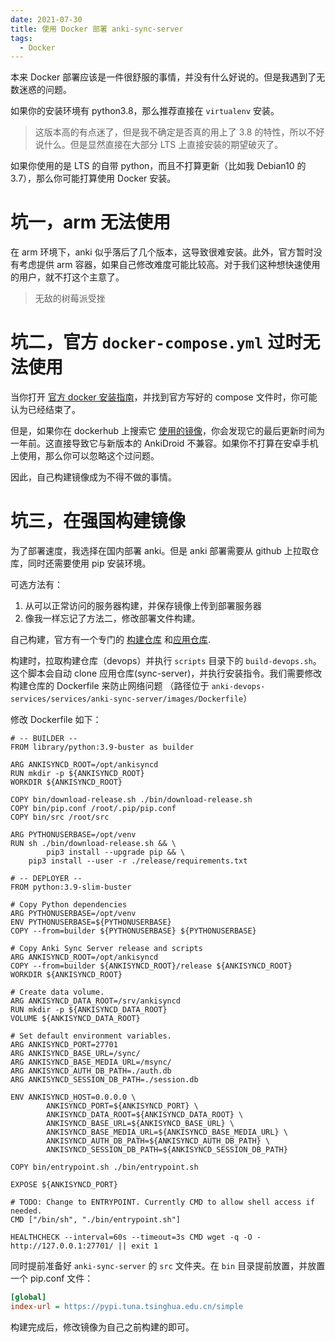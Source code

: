```yaml
---
date: 2021-07-30
title: 使用 Docker 部署 anki-sync-server
tags:
  - Docker
---
```

本来 Docker 部署应该是一件很舒服的事情，并没有什么好说的。但是我遇到了无数迷惑的问题。

如果你的安装环境有 python3.8，那么推荐直接在 `virtualenv` 安装。
> 这版本高的有点迷了，但是我不确定是否真的用上了 3.8 的特性，所以不好说什么。但是显然直接在大部分 LTS 上直接安装的期望破灭了。

如果你使用的是 LTS 的自带 python，而且不打算更新（比如我 Debian10 的 3.7），那么你可能打算使用 Docker 安装。

# 坑一，arm 无法使用
在 arm 环境下，anki 似乎落后了几个版本，这导致很难安装。此外，官方暂时没有考虑提供 arm 容器，如果自己修改难度可能比较高。对于我们这种想快速使用的用户，就不打这个主意了。
> 无敌的树莓派受挫

# 坑二，官方 `docker-compose.yml` 过时无法使用
当你打开 [官方 docker 安装指南](https://github.com/ankicommunity/anki-devops-services#about-this-docker-image)，并找到官方写好的 compose 文件时，你可能认为已经结束了。

但是，如果你在 dockerhub 上搜索它 [使用的镜像](https://hub.docker.com/r/kuklinistvan/anki-sync-server)，你会发现它的最后更新时间为一年前。这直接导致它与新版本的 AnkiDroid 不兼容。如果你不打算在安卓手机上使用，那么你可以忽略这个过问题。

因此，自己构建镜像成为不得不做的事情。

# 坑三，在强国构建镜像
为了部署速度，我选择在国内部署 anki。但是 anki 部署需要从 github 上拉取仓库，同时还需要使用 pip 安装环境。

可选方法有：
1. 从可以正常访问的服务器构建，并保存镜像上传到部署服务器
2. 像我一样忘记了方法二，修改部署文件构建。

自己构建，官方有一个专门的 [构建仓库](https://github.com/ankicommunity/anki-devops-services#about-this-docker-image) 和[应用仓库](https://github.com/ankicommunity/anki-sync-server).

构建时，拉取构建仓库（devops）并执行 `scripts` 目录下的 `build-devops.sh`。这个脚本会自动 clone 应用仓库(sync-server)，并执行安装指令。我们需要修改构建仓库的 Dockerfile 来防止网络问题 （路径位于 `anki-devops-services/services/anki-sync-server/images/Dockerfile`）

修改 Dockerfile 如下：
```docker
# -- BUILDER --
FROM library/python:3.9-buster as builder

ARG ANKISYNCD_ROOT=/opt/ankisyncd
RUN mkdir -p ${ANKISYNCD_ROOT}
WORKDIR ${ANKISYNCD_ROOT}

COPY bin/download-release.sh ./bin/download-release.sh
COPY bin/pip.conf /root/.pip/pip.conf
COPY bin/src /root/src

ARG PYTHONUSERBASE=/opt/venv
RUN sh ./bin/download-release.sh && \
        pip3 install --upgrade pip && \
    pip3 install --user -r ./release/requirements.txt

# -- DEPLOYER --
FROM python:3.9-slim-buster

# Copy Python dependencies
ARG PYTHONUSERBASE=/opt/venv
ENV PYTHONUSERBASE=${PYTHONUSERBASE}
COPY --from=builder ${PYTHONUSERBASE} ${PYTHONUSERBASE}

# Copy Anki Sync Server release and scripts
ARG ANKISYNCD_ROOT=/opt/ankisyncd
COPY --from=builder ${ANKISYNCD_ROOT}/release ${ANKISYNCD_ROOT}
WORKDIR ${ANKISYNCD_ROOT}

# Create data volume.
ARG ANKISYNCD_DATA_ROOT=/srv/ankisyncd
RUN mkdir -p ${ANKISYNCD_DATA_ROOT}
VOLUME ${ANKISYNCD_DATA_ROOT}

# Set default environment variables.
ARG ANKISYNCD_PORT=27701
ARG ANKISYNCD_BASE_URL=/sync/
ARG ANKISYNCD_BASE_MEDIA_URL=/msync/
ARG ANKISYNCD_AUTH_DB_PATH=./auth.db
ARG ANKISYNCD_SESSION_DB_PATH=./session.db

ENV ANKISYNCD_HOST=0.0.0.0 \
        ANKISYNCD_PORT=${ANKISYNCD_PORT} \
        ANKISYNCD_DATA_ROOT=${ANKISYNCD_DATA_ROOT} \
        ANKISYNCD_BASE_URL=${ANKISYNCD_BASE_URL} \
        ANKISYNCD_BASE_MEDIA_URL=${ANKISYNCD_BASE_MEDIA_URL} \
        ANKISYNCD_AUTH_DB_PATH=${ANKISYNCD_AUTH_DB_PATH} \
        ANKISYNCD_SESSION_DB_PATH=${ANKISYNCD_SESSION_DB_PATH}

COPY bin/entrypoint.sh ./bin/entrypoint.sh

EXPOSE ${ANKISYNCD_PORT}

# TODO: Change to ENTRYPOINT. Currently CMD to allow shell access if needed.
CMD ["/bin/sh", "./bin/entrypoint.sh"]

HEALTHCHECK --interval=60s --timeout=3s CMD wget -q -O - http://127.0.0.1:27701/ || exit 1
```

同时提前准备好 `anki-sync-server` 的 `src` 文件夹。在 `bin` 目录提前放置，并放置一个 pip.conf 文件：

```ini
[global]
index-url = https://pypi.tuna.tsinghua.edu.cn/simple
```

构建完成后，修改镜像为自己之前构建的即可。


